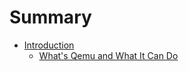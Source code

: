 # Summary

* [Introduction](chap1.md)
    * [What's Qemu and What It Can Do](chap1.1-what's_qemu_and_what_it_can_do.md)